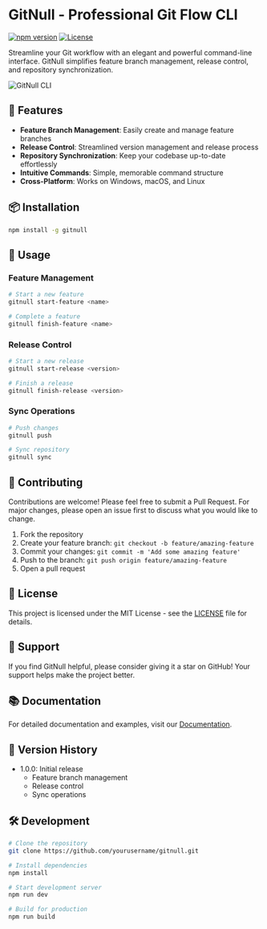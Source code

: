 # GitNull - Professional Git Flow CLI

[![npm version](https://img.shields.io/npm/v/gitnull.svg)](https://www.npmjs.com/package/gitnull)
[![License](https://img.shields.io/badge/license-MIT-blue.svg)](LICENSE)

Streamline your Git workflow with an elegant and powerful command-line interface. GitNull simplifies feature branch management, release control, and repository synchronization.

![GitNull CLI](./src/assets/gitnull-preview.svg)

## 🚀 Features

- **Feature Branch Management**: Easily create and manage feature branches
- **Release Control**: Streamlined version management and release process
- **Repository Synchronization**: Keep your codebase up-to-date effortlessly
- **Intuitive Commands**: Simple, memorable command structure
- **Cross-Platform**: Works on Windows, macOS, and Linux

## 📦 Installation

```bash
npm install -g gitnull
```

## 🔧 Usage

### Feature Management

```bash
# Start a new feature
gitnull start-feature <name>

# Complete a feature
gitnull finish-feature <name>
```

### Release Control

```bash
# Start a new release
gitnull start-release <version>

# Finish a release
gitnull finish-release <version>
```

### Sync Operations

```bash
# Push changes
gitnull push

# Sync repository
gitnull sync
```

## 🤝 Contributing

Contributions are welcome! Please feel free to submit a Pull Request. For major changes, please open an issue first to discuss what you would like to change.

1. Fork the repository
2. Create your feature branch: `git checkout -b feature/amazing-feature`
3. Commit your changes: `git commit -m 'Add some amazing feature'`
4. Push to the branch: `git push origin feature/amazing-feature`
5. Open a pull request

## 📝 License

This project is licensed under the MIT License - see the [LICENSE](LICENSE) file for details.

## 🌟 Support

If you find GitNull helpful, please consider giving it a star on GitHub! Your support helps make the project better.

## 📚 Documentation

For detailed documentation and examples, visit our [Documentation](https://github.com/yourusername/gitnull/wiki).

## 🔄 Version History

- 1.0.0: Initial release
  - Feature branch management
  - Release control
  - Sync operations

## 🛠️ Development

```bash
# Clone the repository
git clone https://github.com/yourusername/gitnull.git

# Install dependencies
npm install

# Start development server
npm run dev

# Build for production
npm run build
```
